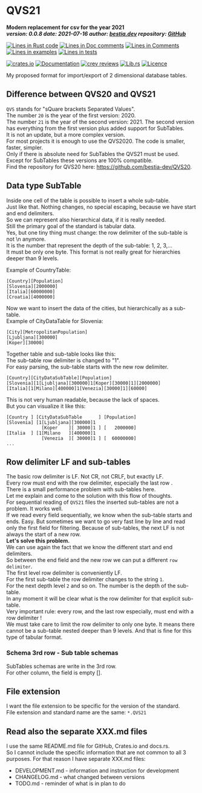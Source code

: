 [comment]: # (lmake_md_to_doc_comments segment start A)

# QVS21

[comment]: # (lmake_readme cargo.toml data start)
**Modern replacement for csv for the year 2021**  
***version: 0.0.8  date: 2021-07-16 author: [bestia.dev](https://bestia.dev) repository: [GitHub](https://github.com/bestia-dev/QVS21)***  

[comment]: # (lmake_readme cargo.toml data end)

[comment]: # (lmake_lines_of_code start)
[![Lines in Rust code](https://img.shields.io/badge/Lines_in_Rust-1574-green.svg)](https://github.com/bestia-dev/QVS21/)
[![Lines in Doc comments](https://img.shields.io/badge/Lines_in_Doc_comments-612-blue.svg)](https://github.com/bestia-dev/QVS21/)
[![Lines in Comments](https://img.shields.io/badge/Lines_in_comments-211-purple.svg)](https://github.com/bestia-dev/QVS21/)
[![Lines in examples](https://img.shields.io/badge/Lines_in_examples-954-yellow.svg)](https://github.com/bestia-dev/QVS21/)
[![Lines in tests](https://img.shields.io/badge/Lines_in_tests-812-orange.svg)](https://github.com/bestia-dev/QVS21/)

[comment]: # (lmake_lines_of_code end)
  
[![crates.io](https://img.shields.io/crates/v/qvs21.svg)](https://crates.io/crates/qvs21) [![Documentation](https://docs.rs/qvs21/badge.svg)](https://docs.rs/qvs21/) [![crev reviews](https://web.crev.dev/rust-reviews/badge/crev_count/qvs21.svg)](https://web.crev.dev/rust-reviews/crate/qvs21/) [![Lib.rs](https://img.shields.io/badge/Lib.rs-rust-orange.svg)](https://lib.rs/crates/qvs21/) [![Licence](https://img.shields.io/badge/license-MIT-blue.svg)](https://github.com/bestia-dev/qvs21/blob/master/LICENSE)  

My proposed format for import/export of 2 dimensional database tables.  
  
## Difference between QVS20 and QVS21
  
`QVS` stands for "sQuare brackets Separated Values".  
The number `20` is the year of the first version: 2020.  
The number `21` is the year of the second version: 2021.
The second version has everything from the first version plus added support for SubTables.  
It is not an update, but a more complex version.  
For most projects it is enough to use the QVS2020. The code is smaller, faster, simpler.  
Only if there is absolute need for SubTables the QVS21 must be used.  
Except for SubTables these versions are 100% compatible.  
Find the repository for QVS20 here: <https://github.com/bestia-dev/QVS20>.

## Data type SubTable
  
Inside one cell of the table is possible to insert a whole sub-table.  
Just like that. Nothing changes, no special escaping, because we have start and end delimiters.  
So we can represent also hierarchical data, if it is really needed.  
Still the primary goal of the standard is tabular data.  
Yes, but one tiny thing must change: the row delimiter of the sub-table is not \n anymore.  
It is the number that represent the depth of the sub-table: 1, 2, 3,...  
It must be only one byte. This format is not really great for hierarchies deeper than 9 levels.  

Example of CountryTable:  

```QVS21
[Country][Population]  
[Slovenia][2000000]  
[Italia][60000000]  
[Croatia][4000000]  
```
  
Now we want to insert the data of the cities, but hierarchically as a sub-table.  
Example of CityDataTable for Slovenia:  

```QVS21
[City][MetropolitanPopulation]  
[Ljubljana][300000]  
[Koper][30000]  
```

Together table and sub-table looks like this:  
The sub-table row delimiter is changed to "1".  
For easy parsing, the sub-table starts with the new row delimiter.  
  
```QVS21
[Country][CityDataSubTable][Population]  
[Slovenia][1[Ljubljana][300000]1[Koper][30000]1][2000000]  
[Italia][1[Milano][400000]1[Venezia][30000]1][60000]  
```

This is not very human readable, because the lack of spaces.  
But you can visualize it like this:  
  
```QVS21
[Country ] [CityDataSubTable      ] [Population]  
[Slovenia] [1[Ljubljana][300000]1  
             [Koper    ][ 30000]1 ] [   2000000]  
[Italia  ] [1[Milano   ][400000]1  
             [Venezia  ][ 30000]1 ] [  60000000]  
...  
```
  
## Row delimiter LF and sub-tables  
  
The basic row delimiter is LF. Not CR, not CRLF, but exactly LF.  
Every row must end with the row delimiter, especially the last row .  
There is a small performance problem with sub-tables here.  
Let me explain and come to the solution with this flow of thoughts.  
For sequential reading of `QVS21` files the inserted sub-tables are not a problem. It works well.  
If we read every field sequentially, we know when the sub-table starts and ends. Easy.
But sometimes we want to go very fast line by line and read only the first field for filtering. Because of sub-tables, the next LF is not always the start of a new row.  
**Let's solve this problem.**  
We can use again the fact that we know the different start and end delimiters.  
So between the end field and the new row we can put a different `row delimiter`.  
The first level row delimiter is conveniently LF.  
For the first sub-table the row delimiter changes to the string `1`.  
For the next depth level `2` and so on. The number is the depth of the sub-table.  
In any moment it will be clear what is the row delimiter for that explicit sub-table.  
Very important rule: every row, and the last row especially, must end with a row delimiter !  
We must take care to limit the row delimiter to only one byte. It means there cannot be a sub-table nested deeper than 9 levels.  And that is fine for this type of tabular format.  

### Schema 3rd row - Sub table schemas  

SubTables schemas are write in the 3rd row.  
For other column, the field is empty [].  

## File extension  
  
I want the file extension to be specific for the version of the standard.  
File extension and standard name are the same: `*.QVS21`  
  
[comment]: # (lmake_md_to_doc_comments segment end A)

## Read also the separate XXX.md files

I use the same README.md file for GitHub, Crates.io and docs.rs.  
So I cannot include the specific information that are not common to all 3 purposes. For that reason I have separate XXX.md files:  

- DEVELOPMENT.md - information and instruction for development
- CHANGELOG.md - what changed between versions
- TODO.md - reminder of what is in plan to do
